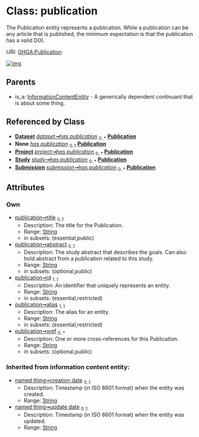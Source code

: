 
# Class: publication


The Publication entity represents a publication. While a publication can be any article that is published, the minimum expectation is that the publication has a valid DOI.

URI: [GHGA:Publication](https://w3id.org/GHGA/Publication)


[![img](https://yuml.me/diagram/nofunky;dir:TB/class/[Submission],[Study],[Dataset]++-%20has%20publication%200..*>[Publication&#124;title:string%20%3F;abstract:string%20%3F;id:string;alias:string;xref:string%20*;creation_date(i):string%20%3F;update_date(i):string%20%3F;schema_type(i):string%20%3F;schema_version(i):string%20%3F],[Submission]-%20has%20publication(i)%200..1>[Publication],[PublicationMixin]-%20has%20publication%200..1>[Publication],[Project]++-%20has%20publication%200..*>[Publication],[Study]++-%20has%20publication%200..*>[Publication],[Submission]++-%20has%20publication%200..*>[Publication],[InformationContentEntity]^-[Publication],[PublicationMixin],[Project],[InformationContentEntity],[Dataset])](https://yuml.me/diagram/nofunky;dir:TB/class/[Submission],[Study],[Dataset]++-%20has%20publication%200..*>[Publication&#124;title:string%20%3F;abstract:string%20%3F;id:string;alias:string;xref:string%20*;creation_date(i):string%20%3F;update_date(i):string%20%3F;schema_type(i):string%20%3F;schema_version(i):string%20%3F],[Submission]-%20has%20publication(i)%200..1>[Publication],[PublicationMixin]-%20has%20publication%200..1>[Publication],[Project]++-%20has%20publication%200..*>[Publication],[Study]++-%20has%20publication%200..*>[Publication],[Submission]++-%20has%20publication%200..*>[Publication],[InformationContentEntity]^-[Publication],[PublicationMixin],[Project],[InformationContentEntity],[Dataset])

## Parents

 *  is_a: [InformationContentEntity](InformationContentEntity.md) - A generically dependent continuant that is about some thing.

## Referenced by Class

 *  **[Dataset](Dataset.md)** *[dataset➞has publication](dataset_has_publication.md)*  <sub>0..\*</sub>  **[Publication](Publication.md)**
 *  **None** *[has publication](has_publication.md)*  <sub>0..1</sub>  **[Publication](Publication.md)**
 *  **[Project](Project.md)** *[project➞has publication](project_has_publication.md)*  <sub>0..\*</sub>  **[Publication](Publication.md)**
 *  **[Study](Study.md)** *[study➞has publication](study_has_publication.md)*  <sub>0..\*</sub>  **[Publication](Publication.md)**
 *  **[Submission](Submission.md)** *[submission➞has publication](submission_has_publication.md)*  <sub>0..\*</sub>  **[Publication](Publication.md)**

## Attributes


### Own

 * [publication➞title](publication_title.md)  <sub>0..1</sub>
     * Description: The title for the Publication.
     * Range: [String](types/String.md)
     * in subsets: (essential,public)
 * [publication➞abstract](publication_abstract.md)  <sub>0..1</sub>
     * Description: The study abstract that describes the goals. Can also hold abstract from a publication related to this study.
     * Range: [String](types/String.md)
     * in subsets: (optional,public)
 * [publication➞id](publication_id.md)  <sub>1..1</sub>
     * Description: An identifier that uniquely represents an entity.
     * Range: [String](types/String.md)
     * in subsets: (essential,restricted)
 * [publication➞alias](publication_alias.md)  <sub>1..1</sub>
     * Description: The alias for an entity.
     * Range: [String](types/String.md)
     * in subsets: (essential,restricted)
 * [publication➞xref](publication_xref.md)  <sub>0..\*</sub>
     * Description: One or more cross-references for this Publication.
     * Range: [String](types/String.md)
     * in subsets: (optional,public)

### Inherited from information content entity:

 * [named thing➞creation date](named_thing_creation_date.md)  <sub>0..1</sub>
     * Description: Timestamp (in ISO 8601 format) when the entity was created.
     * Range: [String](types/String.md)
 * [named thing➞update date](named_thing_update_date.md)  <sub>0..1</sub>
     * Description: Timestamp (in ISO 8601 format) when the entity was updated.
     * Range: [String](types/String.md)
